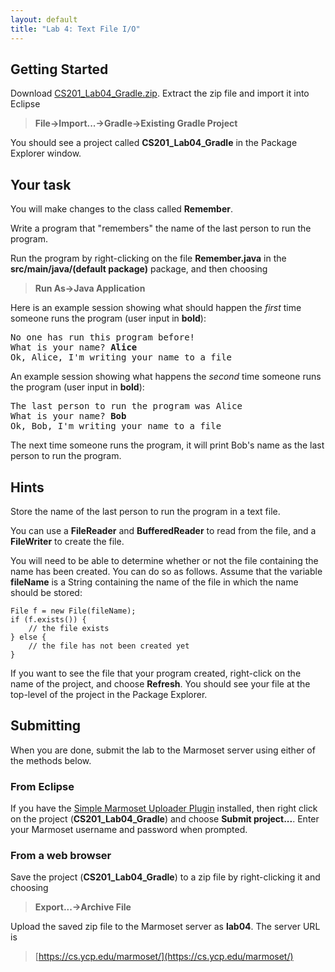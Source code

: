 ```yaml
---
layout: default
title: "Lab 4: Text File I/O"
---
```


## Getting Started

Download [CS201\_Lab04\_Gradle.zip](CS201_Lab04_Gradle.zip). Extract the zip file and import it into Eclipse

> **File&rarr;Import...&rarr;Gradle&rarr;Existing Gradle Project**

You should see a project called **CS201\_Lab04\_Gradle** in the Package Explorer window.

## Your task

You will make changes to the class called **Remember**.

Write a program that "remembers" the name of the last person to run the program.

Run the program by right-clicking on the file **Remember.java** in the **src/main/java/(default package)** package, and then choosing

> **Run As&rarr;Java Application**

Here is an example session showing what should happen the *first* time someone runs the program (user input in **bold**):

<pre>
No one has run this program before!
What is your name? <b>Alice</b>
Ok, Alice, I'm writing your name to a file
</pre>

An example session showing what happens the *second* time someone runs the program (user input in **bold**):

<pre>
The last person to run the program was Alice
What is your name? <b>Bob</b>
Ok, Bob, I'm writing your name to a file
</pre>

The next time someone runs the program, it will print Bob's name as the last person to run the program.

## Hints

Store the name of the last person to run the program in a text file.

You can use a **FileReader** and **BufferedReader** to read from the file, and a **FileWriter** to create the file.

You will need to be able to determine whether or not the file containing the name has been created. You can do so as follows. Assume that the variable **fileName** is a String containing the name of the file in which the name should be stored:

    File f = new File(fileName);
    if (f.exists()) {
        // the file exists
    } else {
        // the file has not been created yet
    }

If you want to see the file that your program created, right-click on the name of the project, and choose **Refresh**. You should see your file at the top-level of the project in the Package Explorer.

## Submitting

When you are done, submit the lab to the Marmoset server using either of the methods below.

### From Eclipse

If you have the [Simple Marmoset Uploader Plugin](../resources.html) installed, then right click on the project (**CS201\_Lab04\_Gradle**) and choose **Submit project...**. Enter your Marmoset username and password when prompted.

### From a web browser

Save the project (**CS201\_Lab04\_Gradle**) to a zip file by right-clicking it and choosing

> **Export...&rarr;Archive File**

Upload the saved zip file to the Marmoset server as **lab04**. The server URL is

> [https://cs.ycp.edu/marmoset/](https://cs.ycp.edu/marmoset/)
